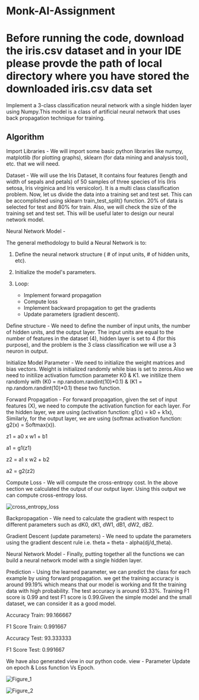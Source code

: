 # Monk-AI-Assignment

# Before running the code, download the iris.csv dataset and in your IDE please provde the path of local directory where you have stored the downloaded iris.csv data set

Implement a 3-class classification neural network with a single hidden layer using Numpy.This model is a class of artificial neural network that uses back propagation technique for training. 

Algorithm 
-
Import Libraries - We will import some basic python libraries like numpy, matplotlib (for plotting graphs), sklearn (for data mining and analysis tool), etc. that we will need.

Dataset - We will use the Iris Dataset, It contains four features (length and width of sepals and petals) of 50 samples of three species of Iris (Iris setosa, Iris virginica and Iris versicolor). It is a multi class classification problem. Now, let us divide the data into a training set and test set. This can be accomplished using sklearn train_test_split() function. 20% of data is selected for test and 80% for train. Also, we will check the size of the training set and test set. This will be useful later to design our neural network model.

Neural Network Model - 

The general methodology to build a Neural Network is to:
1. Define the neural network structure ( # of input units,  # of hidden units, etc).

2. Initialize the model's parameters. 

3. Loop:
    - Implement forward propagation
    - Compute loss
    - Implement backward propagation to get the gradients
    - Update parameters (gradient descent). 

Define structure - We need to define the number of input units, the number of hidden units, and the output layer. The input units are equal to the number of features in the dataset (4), hidden layer is set to 4 (for this purpose), and the problem is the 3 class classification we will use a 3 neuron in output.

Initialize Model Parameter - We need to initialize the weight matrices and bias vectors. Weight is initialized randomly while bias is set to zeros.Also we need to initilize activation fumction parameter K0 & K1. we initilize them randomly with (K0 = np.random.randint(10)*0.1) & (K1 = np.random.randint(10)*0.1) these two function.

Forward Propagation - For forward propagation, given the set of input features (X), we need to compute the activation function for each layer. For the hidden layer, we are using (activation function: g1(x) = k0 + k1x), Similarly, for the output layer, we are using (softmax activation function: g2(x) = Softmax(x)).

z1 = a0 x w1 + b1

a1 = g1(z1)

z2 = a1 x w2 + b2

a2 = g2(z2)

Compute Loss - We will compute the cross-entropy cost. In the above section we calculated the output of our output layer. Using this output we can compute cross-entropy loss.

![cross_entropy_loss](https://user-images.githubusercontent.com/55809031/123210081-20526b80-d4df-11eb-9fed-6536e289f2fe.png)

Backpropagation - We need to calculate the gradient with respect to different parameters such as dK0, dK1, dW1, dB1, dW2, dB2.

Gradient Descent (update parameters) - We need to update the parameters using the gradient descent rule i.e. theta = theta - alpha(dj/d_theta).

Neural Network Model - Finally, putting together all the functions we can build a neural network model with a single hidden layer.

Prediction  - Using the learned parameter, we can predict the class for each example by using forward propagation. we get the training accuracy is around 99.19% which means that our model is working and fit the training data with high probability. The test accuracy is around 93.33%. Training F1 score is 0.99 and test F1 score is 0.99.Given the simple model and the small dataset, we can consider it as a good model.

Accuracy Train: 99.166667

F1 Score Train: 0.991667

Accuracy Test: 93.333333

F1 Score Test: 0.991667

We have also generated view in our python code. view - Parameter Update on epoch & Loss function Vs Epoch.

![Figure_1](https://user-images.githubusercontent.com/55809031/123169712-43592d00-d497-11eb-837d-35547995e2da.png)

![Figure_2](https://user-images.githubusercontent.com/55809031/123169809-64218280-d497-11eb-9884-774d8a550cb4.png)






